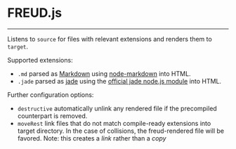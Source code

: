 FREUD.js
====
----
Listens to `source` for files with relevant extensions and renders them to `target`.

Supported extensions:
* `.md` parsed as [Markdown](http://daringfireball.net/projects/markdown/syntax) using [node-markdown](https://github.com/andris9/node-markdown) into HTML.
* `.jade` parsed as [jade](http://jade-lang.com/) using the [official jade node.js module](https://github.com/visionmedia/jade) into HTML.

Further configuration options:
* `destructive` automatically unlink any rendered file if the precompiled counterpart is removed.
* `moveRest` link files that do not match compile-ready extensions into target directory. In the case of collisions, the freud-rendered file will be favored.
Note: this creates a *link* rather than a *copy*